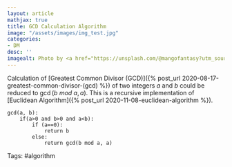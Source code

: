 ```yaml
---
layout: article
mathjax: true
title: GCD Calculation Algorithm
image: "/assets/images/img_test.jpg"
categories:
- DM
desc: '' 
imagealt: Photo by <a href="https://unsplash.com/@mangofantasy?utm_source=unsplash&utm_medium=referral&utm_content=creditCopyText">Tim Johnson</a> on <a href="https://unsplash.com/s/photos/logic?utm_source=unsplash&utm_medium=referral&utm_content=creditCopyText">Unsplash</a>
---
```


Calculation of [Greatest Common Divisor (GCD)]({% post_url 2020-08-17-greatest-common-divisor-(gcd) %}) of two integers $a$ and $b$ could be reduced to $\gcd(b\ mod\ a, a)$.
This is a recursive implementation of [Euclidean Algorithm]({% post_url 2020-11-08-euclidean-algorithm %}).

```
gcd(a, b):
	if(a>0 and b>0 and a<b):
		if (a==0):
			return b
		else:
			return gcd(b mod a, a)
```

Tags: #algorithm 